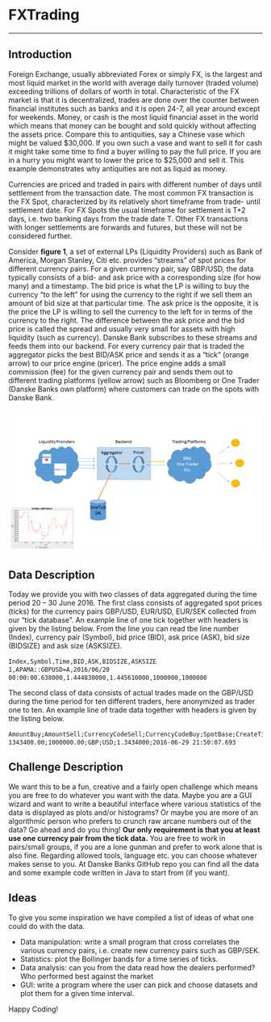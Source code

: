 # FXTrading 
---

## Introduction
Foreign Exchange, usually abbreviated Forex or simply FX, is the largest and most liquid market in the world with average daily turnover (traded volume) exceeding trillions of dollars of worth in total. Characteristic of the FX market is that it is decentralized, trades are done over the counter between financial institutes such as banks and it is open 24-7, all year around except for weekends. Money, or cash is the most liquid financial asset in the world which means that money can be bought and sold quickly without affecting the assets price. Compare this to antiquities, say a Chinese vase which might be valued $30,000. If you own such a vase and want to sell it for cash it might take some time to find a buyer willing to pay the full price. If you are in a hurry you might want to lower the price to $25,000 and sell it. This example demonstrates why antiquities are not as liquid as money.

Currencies are priced and traded in pairs with different number of days until settlement from the transaction date. The most common FX transaction is the FX Spot, characterized by its relatively short timeframe from trade- until settlement date.  For FX Spots the usual timeframe for settlement is T+2 days, i.e. two banking days from the trade date T. Other FX transactions with longer settlements are forwards and futures, but these will not be considered further. 

Consider **figure 1**, a set of external LPs (Liquidity Providers) such as Bank of America, Morgan Stanley, Citi etc. provides “streams” of spot prices for different currency pairs. For a given currency pair, say GBP/USD, the data typically consists of a bid- and ask price with a corresponding size (for how many) and a timestamp. The bid price is what the LP is willing to buy the currency “to the left” for using the currency to the right if we sell them an amount of bid size at that particular time. The ask price is the opposite, it is the price the LP is willing to sell the currency to the left for in terms of the currency to the right. The difference between the ask price and the bid price is called the spread and usually very small for assets with high liquidity (such as currency). 
Danske Bank subscribes to these streams and feeds them into our backend. For every currency pair that is traded the aggregator picks the best BID/ASK price and sends it as a “tick” (orange arrow) to our price engine (pricer). The price engine adds a small commission (fee) for the given currency pair and sends them out to different trading platforms (yellow arrow) such as Bloomberg or One Trader (Danske Banks own platform) where customers can trade on the spots with Danske Bank.

![alt text](https://github.com/DanskeBank/FXTradingStudentChallenge/blob/master/Progstuga_flowchart.png "Figure 1")

## Data Description
Today we provide you with two classes of data aggregated during the time period 20 – 30 June 2016. The first class consists of aggregated spot prices (ticks) for the currency pairs GBP/USD, EUR/USD, EUR/SEK collected from our “tick database”. An example line of one tick together with headers is given by the listing below. From the line you can read tbe line number (Index), currency pair (Symbol), bid price (BID), ask price (ASK), bid size (BIDSIZE) and ask size (ASKSIZE).

```
Index,Symbol,Time,BID,ASK,BIDSIZE,ASKSIZE
1,APAMA::GBPUSD=A,2016/06/20 00:00:00.638000,1.444830000,1.445610000,1000000,1000000
```
 The second class of data consists of actual trades made on the GBP/USD during the time period for ten different traders, here anonymized as trader one to ten. An example line of trade data together with headers is given by the listing below. 
 ```
AmountBuy;AmountSell;CurrencyCodeSell;CurrencyCodeBuy;SpotBase;CreateTime
1343400.00;1000000.00;GBP;USD;1.3434000;2016-06-29 21:50:07.693
```
 
## Challenge Description
We want this to be a fun, creative and a fairly open challenge which means you are free to do whatever you want with the data. Maybe you are a GUI wizard and want to write a beautiful interface where various statistics of the data is displayed as plots and/or histograms? Or maybe you are more of an algorithmic person who prefers to crunch raw arcane numbers out of the data? Go ahead and do you thing! **Our only requirement is that you at least use one currency pair from the tick data.** You are free to work in pairs/small groups, if you are a lone gunman and prefer to work alone that is also fine. Regarding allowed tools, language etc. you can choose whatever makes sense to you. At Danske Banks GitHub repo you can find all the data and some example code written in Java to start from (if you want).

## Ideas
To give you some inspiration we have compiled a list of ideas of what one could do with the data.
- Data manipulation: write a small program that cross correlates the various currency pairs, i.e. create new currency pairs such as GBP/SEK.
- Statistics: plot the Bollinger bands for a time series of ticks.
- Data analysis: can you from the data read how the dealers performed? Who performed best against the market
- GUI: write a program where the user can pick and choose datasets and plot them for a given time interval. 

Happy Coding!



